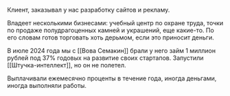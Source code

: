 Клиент, заказывал у нас разработку сайтов и рекламу.

Владеет несколькими бизнесами: учебный центр по охране труда, точки по продаже полудрагоценных камней и украшений, еще какие-то. По его словам готов торговать хоть дерьмом, если это приносит деньги.

В июле 2024 года мы с [[Вова Семакин]] брали у него займ 1 миллион рублей под 37% годовых на развитие своих стартапов. Запустили [[Штучка-интеллект]], но он не полетел.

Выплачивали ежемесячно проценты в течение года, иногда деньгами, иногда выполняли работы.